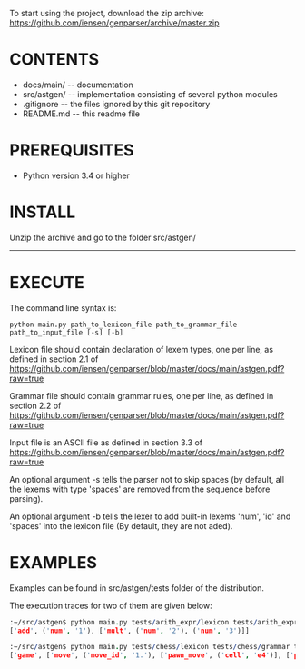 To start using the project, download the zip archive:
https://github.com/iensen/genparser/archive/master.zip

CONTENTS
========
- docs/main/ -- documentation
- src/astgen/ -- implementation consisting of several python modules
- .gitignore --  the files ignored by this git repository
- README.md -- this readme file

PREREQUISITES
=============
- Python version 3.4 or higher

INSTALL
=======
Unzip the archive and go to the folder src/astgen/

------------------------------------------------------------

EXECUTE
=======

The command line syntax is:
```
python main.py path_to_lexicon_file path_to_grammar_file path_to_input_file [-s] [-b]
```
Lexicon file should contain declaration of lexem types, one per line, as defined in section 2.1 of https://github.com/iensen/genparser/blob/master/docs/main/astgen.pdf?raw=true

Grammar file should contain grammar rules, one per line, as defined in section 2.2 of https://github.com/iensen/genparser/blob/master/docs/main/astgen.pdf?raw=true

Input file is an ASCII file as defined in section 3.3 of
https://github.com/iensen/genparser/blob/master/docs/main/astgen.pdf?raw=true

An optional argument -s tells the parser not to skip spaces (by default, all the lexems with type 'spaces' are removed from the sequence before parsing).

An optional argument -b tells the lexer to add built-in lexems 'num', 'id' and 'spaces' into the lexicon file
(By default, they are not aded).

EXAMPLES
========

Examples can be found in src/astgen/tests folder of the distribution.

The execution traces for two of them are given below:
```prolog
:~/src/astgen$ python main.py tests/arith_expr/lexicon tests/arith_expr/grammar tests/arith_expr/input -b
['add', ('num', '1'), ['mult', ('num', '2'), ('num', '3')]]
```
```prolog
:~/src/astgen$ python main.py tests/chess/lexicon tests/chess/grammar tests/chess/input
['game', ['move', ('move_id', '1.'), ['pawn_move', ('cell', 'e4')], ['pawn_move', ('cell', 'e5')]], ['move', ('move_id', '2.'), ['move', ['fig', ('figure', 'Q')], ('cell', 'h5')], ['move', ['fig', ('figure', 'N')], ('cell', 'c6')]], ['move', ('move_id', '3.'), ['move', ['fig', ('figure', 'B')], ('cell', 'c4')], ['move', ['fig', ('figure', 'N')], ('cell', 'f6')]]]
```
